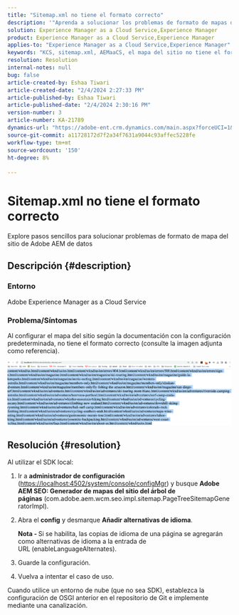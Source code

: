 ```yaml
---
title: "Sitemap.xml no tiene el formato correcto"
description: '"Aprenda a solucionar los problemas de formato de mapas del sitio en Adobe AEM de la aplicación de forma rápida y sin complicaciones".'
solution: Experience Manager as a Cloud Service,Experience Manager
product: Experience Manager as a Cloud Service,Experience Manager
applies-to: "Experience Manager as a Cloud Service,Experience Manager"
keywords: "KCS, sitemap.xml, AEMaaCS, el mapa del sitio no tiene el formato correcto, generador de mapas del sitio del árbol de páginas, idioma alternativo"
resolution: Resolution
internal-notes: null
bug: false
article-created-by: Eshaa Tiwari
article-created-date: "2/4/2024 2:27:33 PM"
article-published-by: Eshaa Tiwari
article-published-date: "2/4/2024 2:30:16 PM"
version-number: 3
article-number: KA-21789
dynamics-url: "https://adobe-ent.crm.dynamics.com/main.aspx?forceUCI=1&pagetype=entityrecord&etn=knowledgearticle&id=a654be82-69c3-ee11-9079-6045bd006295"
source-git-commit: a11728172d7f2a34f7631a9044c93affec5228fe
workflow-type: tm+mt
source-wordcount: '150'
ht-degree: 8%

---
```


# Sitemap.xml no tiene el formato correcto


Explore pasos sencillos para solucionar problemas de formato de mapa del sitio de Adobe AEM de datos

## Descripción {#description}


### <b>Entorno</b>

Adobe Experience Manager as a Cloud Service



### <b>Problema/Síntomas</b>

Al configurar el mapa del sitio según la documentación con la configuración predeterminada, no tiene el formato correcto (consulte la imagen adjunta como referencia).

![](assets/___a754be82-69c3-ee11-9079-6045bd006295___.png)


## Resolución {#resolution}


Al utilizar el SDK local:

1. Ir a <b>administrador de configuración</b> ([https://localhost:4502/system/console/configMgr](http://localhost:4502/system/console/configMgr%29 "Seguir vínculo")) y busque <b>Adobe AEM SEO: Generador de mapas del sitio del árbol de páginas</b> (com.adobe.aem.wcm.seo.impl.sitemap.PageTreeSitemapGeneratorImpl).


2. Abra el <b>config</b> y desmarque <b>Añadir alternativas de idioma</b>.



   <b>Nota - </b>Si se habilita, las copias de idioma de una página se agregarán como alternativas de idioma a la entrada de URL<b> </b>(enableLanguageAlternates).


3. Guarde la configuración.


4. Vuelva a intentar el caso de uso.


Cuando utilice un entorno de nube (que no sea SDK), establezca la configuración de OSGI anterior en el repositorio de Git e implemente mediante una canalización.

